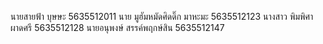 นายสายฟ้า  บุษษะ  5635512011
นาย มูฮัมหมัดศิดดิ๊ก มาหะมะ 5635512123
นางสาว พิมพิศา ผาดศรี 5635512128
นายอนุพงษ์ สรรค์พฤกษ์สิน 5635512147
